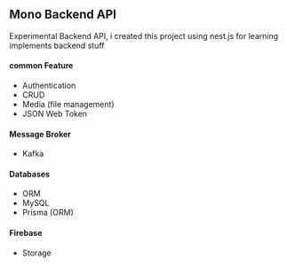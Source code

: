 ## Mono Backend API

Experimental Backend API, i created this project using nest.js for learning implements backend stuff

#### common Feature 
- Authentication
- CRUD 
- Media (file management)
- JSON Web Token

#### Message Broker 
- Kafka

#### Databases 
- ORM
- MySQL
- Prisma (ORM)

#### Firebase
- Storage

